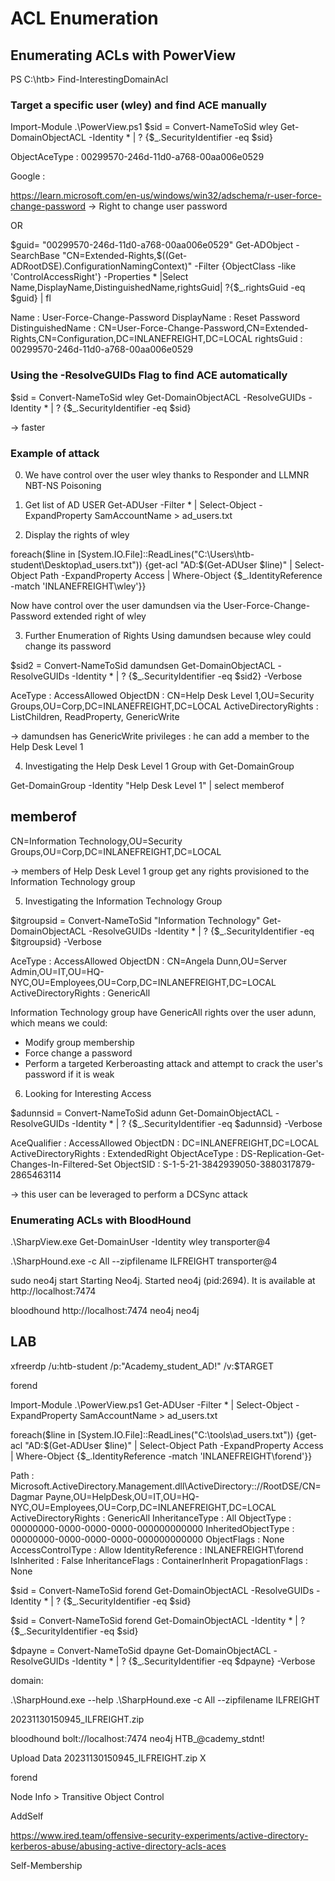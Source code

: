 # ACL Enumeration

## Enumerating ACLs with PowerView

PS C:\htb> Find-InterestingDomainAcl

### Target a specific user (wley) and find ACE manually

Import-Module .\PowerView.ps1
$sid = Convert-NameToSid wley
Get-DomainObjectACL -Identity * | ? {$_.SecurityIdentifier -eq $sid}

ObjectAceType          : 00299570-246d-11d0-a768-00aa006e0529

Google :

https://learn.microsoft.com/en-us/windows/win32/adschema/r-user-force-change-password
-> Right to change user password 

OR

$guid= "00299570-246d-11d0-a768-00aa006e0529"
Get-ADObject -SearchBase "CN=Extended-Rights,$((Get-ADRootDSE).ConfigurationNamingContext)" -Filter {ObjectClass -like 'ControlAccessRight'} -Properties * |Select Name,DisplayName,DistinguishedName,rightsGuid| ?{$_.rightsGuid -eq $guid} | fl

Name              : User-Force-Change-Password
DisplayName       : Reset Password
DistinguishedName : CN=User-Force-Change-Password,CN=Extended-Rights,CN=Configuration,DC=INLANEFREIGHT,DC=LOCAL
rightsGuid        : 00299570-246d-11d0-a768-00aa006e0529

### Using the -ResolveGUIDs Flag to find ACE automatically

$sid = Convert-NameToSid wley
Get-DomainObjectACL -ResolveGUIDs -Identity * | ? {$_.SecurityIdentifier -eq $sid} 

-> faster

### Example of attack

0. We have control over the user wley thanks to Responder and LLMNR NBT-NS Poisoning

1. Get list of AD USER
Get-ADUser -Filter * | Select-Object -ExpandProperty SamAccountName > ad_users.txt

2. Display the rights of wley

foreach($line in [System.IO.File]::ReadLines("C:\Users\htb-student\Desktop\ad_users.txt")) {get-acl  "AD:\$(Get-ADUser $line)" | Select-Object Path -ExpandProperty Access | Where-Object {$_.IdentityReference -match 'INLANEFREIGHT\\wley'}}

Now have control over the user damundsen via the User-Force-Change-Password extended right of wley

3. Further Enumeration of Rights Using damundsen because wley could change its password

$sid2 = Convert-NameToSid damundsen
Get-DomainObjectACL -ResolveGUIDs -Identity * | ? {$_.SecurityIdentifier -eq $sid2} -Verbose

AceType               : AccessAllowed
ObjectDN              : CN=Help Desk Level 1,OU=Security Groups,OU=Corp,DC=INLANEFREIGHT,DC=LOCAL
ActiveDirectoryRights : ListChildren, ReadProperty, GenericWrite

-> damundsen has GenericWrite privileges : he can add a member to the Help Desk Level 1

4. Investigating the Help Desk Level 1 Group with Get-DomainGroup

Get-DomainGroup -Identity "Help Desk Level 1" | select memberof

memberof                                                                      
--------                                                                      
CN=Information Technology,OU=Security Groups,OU=Corp,DC=INLANEFREIGHT,DC=LOCAL

-> members of Help Desk Level 1 group get any rights provisioned to the Information Technology group

5. Investigating the Information Technology Group

$itgroupsid = Convert-NameToSid "Information Technology"
Get-DomainObjectACL -ResolveGUIDs -Identity * | ? {$_.SecurityIdentifier -eq $itgroupsid} -Verbose

AceType               : AccessAllowed
ObjectDN              : CN=Angela Dunn,OU=Server Admin,OU=IT,OU=HQ-NYC,OU=Employees,OU=Corp,DC=INLANEFREIGHT,DC=LOCAL
ActiveDirectoryRights : GenericAll

Information Technology group have GenericAll rights over the user adunn, which means we could:
- Modify group membership
- Force change a password
- Perform a targeted Kerberoasting attack and attempt to crack the user's password if it is weak

6. Looking for Interesting Access

$adunnsid = Convert-NameToSid adunn 
Get-DomainObjectACL -ResolveGUIDs -Identity * | ? {$_.SecurityIdentifier -eq $adunnsid} -Verbose

AceQualifier           : AccessAllowed
ObjectDN               : DC=INLANEFREIGHT,DC=LOCAL
ActiveDirectoryRights  : ExtendedRight
ObjectAceType          : DS-Replication-Get-Changes-In-Filtered-Set
ObjectSID              : S-1-5-21-3842939050-3880317879-2865463114

-> this user can be leveraged to perform a DCSync attack

### Enumerating ACLs with BloodHound

.\SharpView.exe Get-DomainUser -Identity wley
transporter@4

.\SharpHound.exe -c All --zipfilename ILFREIGHT
transporter@4


sudo neo4j start
Starting Neo4j.
Started neo4j (pid:2694). It is available at http://localhost:7474

bloodhound
http://localhost:7474
neo4j
neo4j

## LAB

xfreerdp /u:htb-student /p:"Academy_student_AD!" /v:$TARGET

forend

Import-Module .\PowerView.ps1
Get-ADUser -Filter * | Select-Object -ExpandProperty SamAccountName > ad_users.txt

foreach($line in [System.IO.File]::ReadLines("C:\tools\ad_users.txt")) {get-acl  "AD:\$(Get-ADUser $line)" | Select-Object Path -ExpandProperty Access | Where-Object {$_.IdentityReference -match 'INLANEFREIGHT\\forend'}}

Path                  : Microsoft.ActiveDirectory.Management.dll\ActiveDirectory:://RootDSE/CN=Dagmar
                        Payne,OU=HelpDesk,OU=IT,OU=HQ-NYC,OU=Employees,OU=Corp,DC=INLANEFREIGHT,DC=LOCAL
ActiveDirectoryRights : GenericAll
InheritanceType       : All
ObjectType            : 00000000-0000-0000-0000-000000000000
InheritedObjectType   : 00000000-0000-0000-0000-000000000000
ObjectFlags           : None
AccessControlType     : Allow
IdentityReference     : INLANEFREIGHT\forend
IsInherited           : False
InheritanceFlags      : ContainerInherit
PropagationFlags      : None

$sid = Convert-NameToSid forend
Get-DomainObjectACL -ResolveGUIDs -Identity * | ? {$_.SecurityIdentifier -eq $sid}

$sid = Convert-NameToSid forend
Get-DomainObjectACL -Identity * | ? {$_.SecurityIdentifier -eq $sid}

$dpayne = Convert-NameToSid dpayne 
Get-DomainObjectACL -ResolveGUIDs -Identity * | ? {$_.SecurityIdentifier -eq $dpayne} -Verbose


domain:

.\SharpHound.exe --help
.\SharpHound.exe -c All --zipfilename ILFREIGHT

20231130150945_ILFREIGHT.zip

bloodhound
bolt://localhost:7474
neo4j
HTB_@cademy_stdnt!

Upload Data
20231130150945_ILFREIGHT.zip
X

forend

Node Info > Transitive Object Control

AddSelf

https://www.ired.team/offensive-security-experiments/active-directory-kerberos-abuse/abusing-active-directory-acls-aces

Self-Membership


